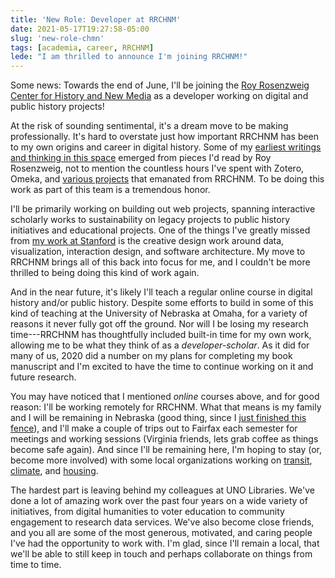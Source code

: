```yaml
---
title: 'New Role: Developer at RRCHNM'
date: 2021-05-17T19:27:58-05:00
slug: 'new-role-chmn'
tags: [academia, career, RRCHNM]
lede: "I am thrilled to announce I'm joining RRCHNM!"
---
```


Some news: Towards the end of June, I'll be joining the [Roy Rosenzweig Center for History and New Media](http://chnm.gmu.edu) as a developer working on digital and public history projects!

At the risk of sounding sentimental, it's a dream move to be making professionally. It's hard to overstate just how important RRCHNM has been to my own origins and career in digital history. Some of my [earliest writings and thinking in this space](https://jasonheppler.org/2008/11/08/open-source-scholarship-and-why-history-should-be-open-source/) emerged from pieces I'd read by Roy Rosenzweig, not to mention the countless hours I've spent with Zotero, Omeka, and [various projects](https://rrchnm.org/what-we-do/) that emanated from RRCHNM. To be doing this work as part of this team is a tremendous honor.

I'll be primarily working on building out web projects, spanning interactive scholarly works to sustainability on legacy projects to public history initiatives and educational projects. One of the things I've greatly missed from [my work at Stanford](https://jasonheppler.org/2013/10/02/my-alt-ac-life/) is the creative design work around data, visualization, interaction design, and software architecture. My move to RRCHNM brings all of this back into focus for me, and I couldn't be more thrilled to being doing this kind of work again. 

And in the near future, it's likely I'll teach a regular online course in digital history and/or public history. Despite some efforts to build in some of this kind of teaching at the University of Nebraska at Omaha, for a variety of reasons it never fully got off the ground. Nor will I be losing my research time---RRCHNM has thoughtfully included built-in time for my own work, allowing me to be what they think of as a *developer-scholar*. As it did for many of us, 2020 did a number on my plans for completing my book manuscript and I'm excited to have the time to continue working on it and future research.

You may have noticed that I mentioned *online* courses above, and for good reason: I'll be working remotely for RRCHNM. What that means is my family and I will be remaining in Nebraska (good thing, since I [just finished this fence](https://social.jasonheppler.org/2021/04/15/after-handdigging-twentyeight.html)), and I'll make a couple of trips out to Fairfax each semester for meetings and working sessions (Virginia friends, lets grab coffee as things become safe again). And since I'll be remaining here, I'm hoping to stay (or, become more involved) with some local organizations working on [transit](https://modeshiftomaha.org), [climate](https://greenomaha.org), and [housing](https://missingmiddleomaha.com). 

The hardest part is leaving behind my colleagues at UNO Libraries. We've done a lot of amazing work over the past four years on a wide variety of initiatives, from digital humanities to voter education to community engagement to research data services. We've also become close friends, and you all are some of the most generous, motivated, and caring people I've had the opportunity to work with. I'm glad, since I'll remain a local, that we'll be able to still keep in touch and perhaps collaborate on things from time to time. 
